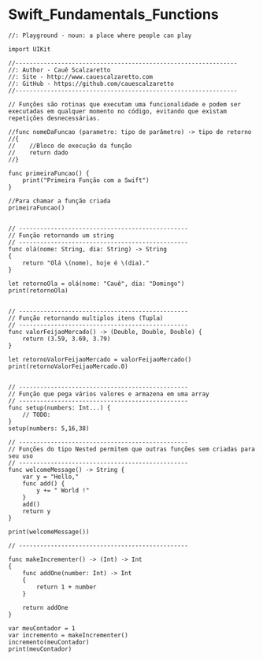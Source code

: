 # Swift_Fundamentals_Functions

    //: Playground - noun: a place where people can play
    
    import UIKit
    
    //---------------------------------------------------------------
    //: Author - Cauê Scalzaretto
    //: Site - http://www.cauescalzaretto.com
    //: GitHub - https://github.com/cauescalzaretto
    //---------------------------------------------------------------
    
    // Funções são rotinas que executam uma funcionalidade e podem ser executadas em qualquer momento no código, evitando que existam repetições desnecessárias.
    
    //func nomeDaFuncao (parametro: tipo de parâmetro) -> tipo de retorno
    //{
    //    //Bloco de execução da função
    //    return dado
    //}
    
    func primeiraFuncao() {
        print("Primeira Função com a Swift")
    }
    
    //Para chamar a função criada
    primeiraFuncao()
    
    
    // ------------------------------------------------
    // Função retornando um string
    // ------------------------------------------------
    func olá(nome: String, dia: String) -> String
    {
        return "Olá \(nome), hoje é \(dia)."
    }
    
    let retornoOla = olá(nome: "Cauê", dia: "Domingo")
    print(retornoOla)
    
    
    // ------------------------------------------------
    // Função retornando multiplos itens (Tupla)
    // ------------------------------------------------
    func valorFeijaoMercado() -> (Double, Double, Double) {
        return (3.59, 3.69, 3.79)
    }
    
    let retornoValorFeijaoMercado = valorFeijaoMercado()
    print(retornoValorFeijaoMercado.0)
    
    
    // ------------------------------------------------
    // Função que pega vários valores e armazena em uma array
    // ------------------------------------------------
    func setup(numbers: Int...) {
        // TODO:
    }
    setup(numbers: 5,16,38)
    
    // ------------------------------------------------
    // Funções do tipo Nested permitem que outras funções sem criadas para seu uso
    // ------------------------------------------------
    func welcomeMessage() -> String {
        var y = "Hello,"
        func add() {
            y += " World !"
        }
        add()
        return y
    }
    
    print(welcomeMessage())
    
    // ------------------------------------------------
    
    func makeIncrementer() -> (Int) -> Int
    {
        func addOne(number: Int) -> Int
        {
            return 1 + number
        }
        
        return addOne
    }
    
    var meuContador = 1
    var incremento = makeIncrementer()
    incremento(meuContador)
    print(meuContador)


